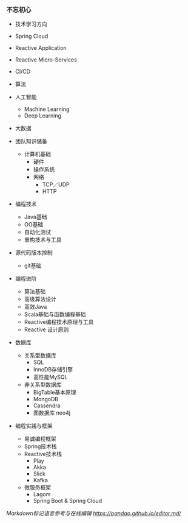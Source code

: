 ### 不忘初心

- 技术学习方向
 - Spring Cloud 
 - Reactive Application
 - Reactive Micro-Services
 - CI/CD
 - 算法
 - 人工智能
    - Machine Learning
    - Deep Learning
 - 大数据

- 团队知识储备
  - 计算机基础
    - 硬件
    - 操作系统
    - 网络
      - TCP／UDP
      - HTTP

 - 编程技术
   - Java基础
   - OO基础
   - 自动化测试
   - 重构技术与工具

 - 源代码版本控制
   - git基础

 - 编程进阶
   - 算法基础
   - 高级算法设计
   - 高效Java
   - Scala基础与函数编程基础
   - Reactive编程技术原理与工具
   - Reactive 设计原则

 - 数据库
    - 关系型数据库
      - SQL
      - InnoDB存储引擎
      - 高性能MySQL
   - 非关系型数据库
      - BigTable基本原理
      - MongoDB
      - Cassendra
      - 图数据库 neo4j

  - 编程实践与框架
    - 易诚编程框架
    - Spring技术栈
    - Reactive技术栈
      - Play
	  - Akka
	  - Slick
	  - Kafka
	- 微服务框架
	  - Lagom
	  - Spring Boot & Spring Cloud


*Markdown标记语言参考与在线编辑 https://pandao.github.io/editor.md/*